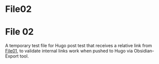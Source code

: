 # File02



# File 02

A temporary test file for Hugo post test that receives a relative link from [File01](File01.md), to validate internal links work when pushed to Hugo via Obsidian-Export tool.

